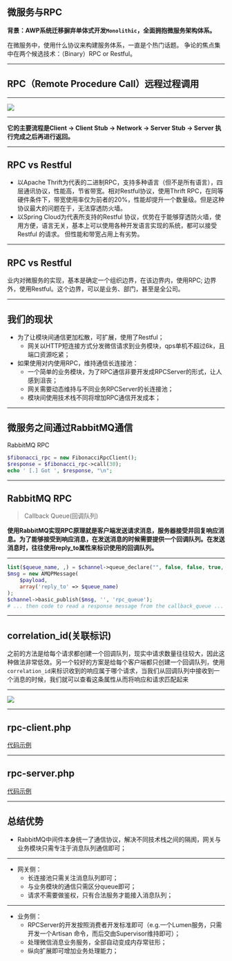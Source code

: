 ## 微服务与RPC

**背景：AWP系统迁移摒弃单体式开发`Monolithic`，全面拥抱微服务架构体系。**

在微服务中，使用什么协议来构建服务体系，一直是个热门话题。 争论的焦点集中在两个候选技术：（Binary）RPC or Restful。

---

## RPC（Remote Procedure Call）远程过程调用

---

![](https://obrxbqjbi.qnssl.com/blog/image/rpc-architecture.jpg)

---

**它的主要流程是Client -> Client Stub -> Network -> Server Stub -> Server 执行完成之后再进行返回。**

---

## RPC vs Restful

- 以Apache Thrift为代表的二进制RPC，支持多种语言（但不是所有语言），四层通讯协议，性能高，节省带宽。相对Restful协议，使用Thrift RPC，在同等硬件条件下，带宽使用率仅为前者的20%，性能却提升一个数量级。但是这种协议最大的问题在于，无法穿透防火墙。
- 以Spring Cloud为代表所支持的Restful 协议，优势在于能够穿透防火墙，使用方便，语言无关，基本上可以使用各种开发语言实现的系统，都可以接受Restful 的请求。 但性能和带宽占用上有劣势。

---

## RPC vs Restful

业内对微服务的实现，基本是确定一个组织边界，在该边界内，使用RPC; 边界外，使用Restful。这个边界，可以是业务、部门，甚至是全公司。

---

## 我们的现状

- 为了让模块间通信更加松散，可扩展，使用了Restful；
    - 网关以HTTP短连接方式分发微信请求到业务模块，qps单机不超过6k，且端口资源吃紧；
- 如果使用对内使用RPC，维持通信长连接池：
    - 一个简单的业务模块，为了RPC通信非要开发成RPCServer的形式，让人感到沮丧；
    - 网关需要动态维持与不同业务RPCServer的长连接池；
    - 模块间使用技术栈不同将增加RPC通信开发成本；

---


## 微服务之间通过RabbitMQ通信

RabbitMQ RPC

```php
$fibonacci_rpc = new FibonacciRpcClient();
$response = $fibonacci_rpc->call(30);
echo ' [.] Got ', $response, "\n";
```
---

## RabbitMQ RPC

> Callback Queue(回调队列)

**使用RabbitMQ实现RPC原理就是客户端发送请求消息，服务器接受并回复响应消息。为了能够接受到响应消息，在发送消息的时候需要提供一个回调队列。在发送消息时，往往使用reply_to属性来标识使用的回调队列。**

---

```php
list($queue_name, ,) = $channel->queue_declare("", false, false, true, false);
$msg = new AMQPMessage(
    $payload,
    array('reply_to' => $queue_name)
);
$channel->basic_publish($msg, '', 'rpc_queue');
# ... then code to read a response message from the callback_queue ...
```

---

## correlation_id(关联标识)

之前的方法是给每个请求都创建一个回调队列，现实中请求数量往往较大，因此这种做法非常低效。另一个较好的方案是给每个客户端都只创建一个回调队列，使用`correlation_id`来标识收到的响应属于哪个请求，当我们从回调队列中接收到一个消息的时候，我们就可以查看这条属性从而将响应和请求匹配起来

---

![](https://images2015.cnblogs.com/blog/832799/201612/832799-20161224004437839-1074972304.png)

---

## rpc-client.php

[代码示例](https://github.com/jakubkulhan/bunny/blob/master/tutorial/6-rpc/rpc_client.php)

---

## rpc-server.php

[代码示例](https://github.com/jakubkulhan/bunny/blob/master/tutorial/6-rpc/rpc_server.php)

---

## 总结优势

- RabbitMQ中间件本身统一了通信协议，解决不同技术栈之间的隔阂，网关与业务模块只需专注于消息队列通信即可；

---
- 网关侧：
    - 长连接池只需关注消息队列即可；
    - 与业务模块的通信只需区分queue即可；
    - 请求不需要做鉴权，只有合法服务才能接入消息队列；

---

- 业务侧：
    - RPCServer的开发按照消费者开发标准即可（e.g.一个Lumen服务，只需开发一个Artisan 命令，而后交由Supervisor维持即可）；
    - 处理微信消息业务服务，全部自动变成内存常驻形；
    - 纵向扩展即可增加业务处理能力；
